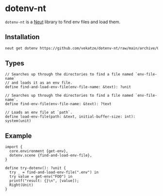# dotenv-nt

`dotenv-nt` is a [Neut](https://vekatze.github.io/neut) library to find env files and load them.

## Installation

```sh
neut get dotenv https://github.com/vekatze/dotenv-nt/raw/main/archive/0-1-12.tar.zst
```

## Types

```neut
// Searches up through the directories to find a file named `env-file-name`
// and loads it as an env file.
define find-and-load-env-file(env-file-name: &text): ?unit

// Searches up through the directories to find a file named `env-file-name`.
define find-env-file(env-file-name: &text): ?text

// Loads an env file at `path`.
define load-env-file(path: &text, initial-buffer-size: int): system(unit)
```

## Example

```neut
import {
  core.environment {get-env},
  dotenv.scene {find-and-load-env-file},
}

define try-dotenv(): ?unit {
  try _ = find-and-load-env-file(".env") in
  try value = get-env("FOO") in
  printf("result: {}\n", [value]);
  Right(Unit)
}
```

